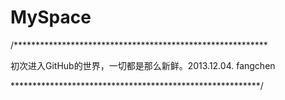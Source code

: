 MySpace
=======
/**********************************************************


初次进入GitHub的世界，一切都是那么新鲜。2013.12.04. fangchen

*********************************************************/
